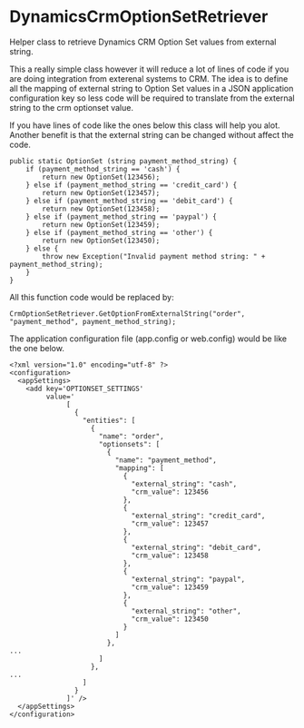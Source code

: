 # DynamicsCrmOptionSetRetriever
Helper class to retrieve Dynamics CRM Option Set values from external string.

This a really simple class however it will reduce a lot of lines of code if you are doing integration from exterenal systems to CRM. The idea is to define all the mapping of external string to Option Set values in a JSON application configuration key so less code will be required to translate from the external string to the crm optionset value.

If you have lines of code like the ones below this class will help you alot.
Another benefit is that the external string can be changed without affect the code.

```
public static OptionSet (string payment_method_string) {
    if (payment_method_string == 'cash') {
        return new OptionSet(123456);
    } else if (payment_method_string == 'credit_card') {
        return new OptionSet(123457);
    } else if (payment_method_string == 'debit_card') {
        return new OptionSet(123458);
    } else if (payment_method_string == 'paypal') {
        return new OptionSet(123459);
    } else if (payment_method_string == 'other') {
        return new OptionSet(123450);
    } else {
		throw new Exception("Invalid payment method string: " + payment_method_string);
	}
}
```

All this function code would be replaced by:
```
CrmOptionSetRetriever.GetOptionFromExternalString("order", "payment_method", payment_method_string);
```

The application configuration file (app.config or web.config) would be like the one below.

```
<?xml version="1.0" encoding="utf-8" ?>
<configuration>
  <appSettings>
    <add key='OPTIONSET_SETTINGS' 
         value='
              [
                {
                  "entities": [
                    {
                      "name": "order",
                      "optionsets": [
                        {
                          "name": "payment_method",
                          "mapping": [
                            {
                              "external_string": "cash",
                              "crm_value": 123456
                            },
                            {
                              "external_string": "credit_card",
                              "crm_value": 123457
                            },
                            {
                              "external_string": "debit_card",
                              "crm_value": 123458
                            },
                            {
                              "external_string": "paypal",
                              "crm_value": 123459
                            },
                            {
                              "external_string": "other",
                              "crm_value": 123450
                            }
                          ]
                        },
...
                      ]
                    },
...
                  ]
                }
              ]' />
  </appSettings>
</configuration>
```
